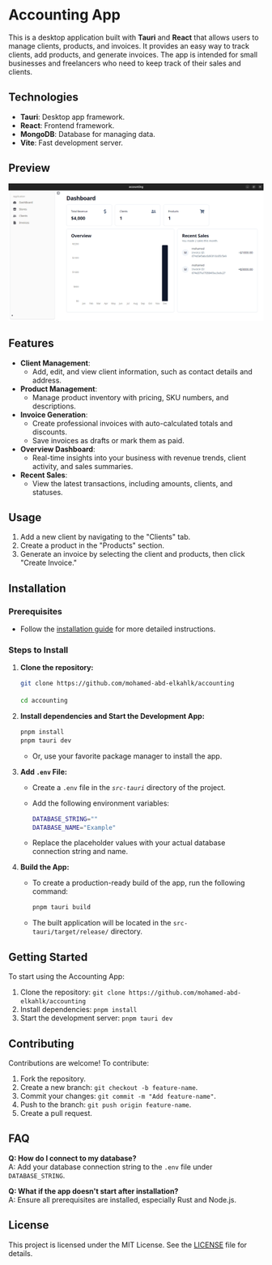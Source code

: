 # Accounting App

This is a desktop application built with **Tauri** and **React** that allows users to manage clients, products, and invoices. It provides an easy way to track clients, add products, and generate invoices. The app is intended for small businesses and freelancers who need to keep track of their sales and clients.

## Technologies

- **Tauri**: Desktop app framework.
- **React**: Frontend framework.
- **MongoDB**: Database for managing data.
- **Vite**: Fast development server.

## Preview

![Dashboard Preview](./image.png)

## Features

- **Client Management**:
  - Add, edit, and view client information, such as contact details and address.
- **Product Management**:
  - Manage product inventory with pricing, SKU numbers, and descriptions.
- **Invoice Generation**:
  - Create professional invoices with auto-calculated totals and discounts.
  - Save invoices as drafts or mark them as paid.
- **Overview Dashboard**:
  - Real-time insights into your business with revenue trends, client activity, and sales summaries.
- **Recent Sales**:
  - View the latest transactions, including amounts, clients, and statuses.

## Usage

1. Add a new client by navigating to the "Clients" tab.
2. Create a product in the "Products" section.
3. Generate an invoice by selecting the client and products, then click "Create Invoice."

## Installation

### Prerequisites

- Follow the [installation guide](https://v2.tauri.app/start/prerequisites/) for more detailed instructions.

### Steps to Install

1. **Clone the repository:**

   ```bash
   git clone https://github.com/mohamed-abd-elkahlk/accounting

   cd accounting 
   ```

2. **Install dependencies and Start the Development App:**

    ```bash
    pnpm install
    pnpm tauri dev
    ```

   - Or, use your favorite package manager to install the app.

3. **Add `.env` File:**
   - Create a `.env` file in the *`src-tauri`* directory of the project.
   - Add the following environment variables:

     ```bash
     DATABASE_STRING=""
     DATABASE_NAME="Example"
     ```

   - Replace the placeholder values with your actual database connection string and name.
4. **Build the App:**
   - To create a production-ready build of the app, run the following command:

     ```bash
     pnpm tauri build
     ```

   - The built application will be located in the `src-tauri/target/release/` directory.

## Getting Started

To start using the Accounting App:

1. Clone the repository: `git clone https://github.com/mohamed-abd-elkahlk/accounting`
2. Install dependencies: `pnpm install`
3. Start the development server: `pnpm tauri dev`

## Contributing

Contributions are welcome! To contribute:

1. Fork the repository.
2. Create a new branch: `git checkout -b feature-name`.
3. Commit your changes: `git commit -m "Add feature-name"`.
4. Push to the branch: `git push origin feature-name`.
5. Create a pull request.


## FAQ

**Q: How do I connect to my database?**  
A: Add your database connection string to the `.env` file under `DATABASE_STRING`.

**Q: What if the app doesn't start after installation?**  
A: Ensure all prerequisites are installed, especially Rust and Node.js.

## License

This project is licensed under the MIT License. See the [LICENSE](LICENSE) file for details.
